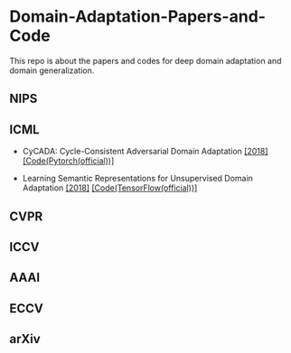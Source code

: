 # Domain-Adaptation-Papers-and-Code

This repo is about the papers and codes for deep domain adaptation and domain generalization. 

## NIPS

## ICML

* CyCADA: Cycle-Consistent Adversarial Domain Adaptation [[2018]](http://proceedings.mlr.press/v80/hoffman18a.html) [[Code(Pytorch(official))]](https://github.com/jhoffman/cycada_release)

* Learning Semantic Representations for Unsupervised Domain Adaptation [[2018]](http://proceedings.mlr.press/v80/xie18c.html) [[Code(TensorFlow(official))]](https://github.com/Mid-Push/Moving-Semantic-Transfer-Network)

## CVPR



## ICCV


## AAAI


## ECCV


## arXiv
